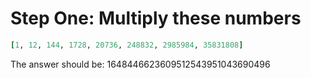 # Step One: Multiply these numbers

```ruby
[1, 12, 144, 1728, 20736, 248832, 2985984, 35831808]
```

The answer should be: 1648446623609512543951043690496
